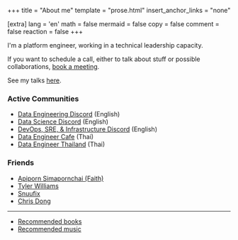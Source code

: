 +++
title = "About me"
template = "prose.html"
insert_anchor_links = "none"

[extra]
lang = 'en'
math = false
mermaid = false
copy = false
comment = false
reaction = false
+++

I'm a platform engineer, working in a technical leadership capacity.

If you want to schedule a call, either to talk about stuff or possible collaborations, [book a meeting](https://cal.com/karn-wong-uuhbtm/).

See my talks [here](/speaking).

### Active Communities

- [Data Engineering Discord](https://invite.gg/dataengineering) (English)
- [Data Science Discord](https://discord.com/invite/UYNaemm) (English)
- [DevOps, SRE, & Infrastructure Discord](https://discord.com/invite/VEEnHkPzY6) (English)
- [Data Engineer Cafe](https://discuss.dataengineercafe.io) (Thai)
- [Data Engineer Thailand](https://www.facebook.com/groups/dataengineerth) (Thai)

### Friends

- [Apiporn Simapornchai (Faith)](https://faithstory.info)
- [Tyler Williams](https://stylerwilliams.me/)
- [Snuufix](https://snuu.io/)
- [Chris Dong](https://cdong.us/)

---

- [Recommended books](/books)
- [Recommended music](/music)
